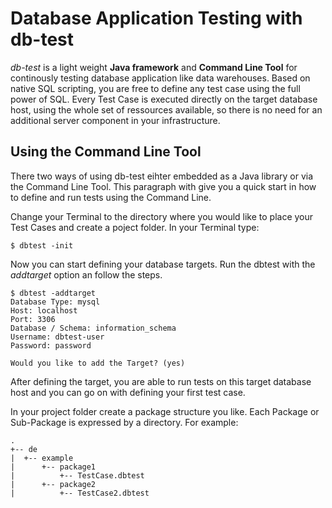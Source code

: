 # Database Application Testing with db-test

_db-test_ is a light weight __Java framework__ and __Command Line Tool__ for continously testing database application like data warehouses. Based on native SQL scripting, you are free to define any test case using the full power of SQL. Every Test Case is executed directly on the target database host, using the whole set of ressources available, so there is no need for an additional server component in your infrastructure.

## Using the Command Line Tool
There two ways of using db-test eihter embedded as a Java library or via the Command Line Tool. This paragraph with give you a quick start in how to define and run tests using the Command Line.

Change your Terminal to the directory where you would like to place your Test Cases and create a poject folder. In your Terminal type:
```
$ dbtest -init
```
Now you can start defining your database targets. Run the dbtest with the _addtarget_ option an follow the steps.
```
$ dbtest -addtarget
Database Type: mysql 
Host: localhost
Port: 3306
Database / Schema: information_schema
Username: dbtest-user
Password: password

Would you like to add the Target? (yes)
```
After defining the target, you are able to run tests on this target database host and you can go on with defining your first test case.

In your project folder create a package structure you like. Each Package or Sub-Package is expressed by a directory. For example:

```
.
+-- de
|  +-- example
|      +-- package1
|          +-- TestCase.dbtest
|      +-- package2
|          +-- TestCase2.dbtest
``` 